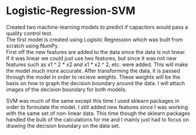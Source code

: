 # Logistic-Regression-SVM
Created two machine-learning models to predict if capacitors would pass a quality control test.  
The first model is created using Logistic Regression which was built from scratch using NumPy.  
First off the new features are added to the data since the data is not linear.  If it was linear we could just use 
two features, but since it was not new features such as x1 ^ 2 * x2 and x1 * x2 ^ 2, etc. were added.  This will make the model
much more accurate.  After transforming the data, it is passed through the model in order to recieve weights.  These weights will
be the basis on how to graph the decision boundary around the data.  I will attach images of the decision boundary for both models.  


SVM was much of the same except this time I used sklearn packages in order to formulate the model.  I still added new features since
I was working with the same set of non-linear data.  This time though the sklearn packages handled the bulk of the calculations for me
and I mainly just had to focus on drawing the decision boundary on the data set.  
